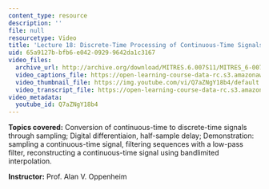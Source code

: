 ```yaml
---
content_type: resource
description: ''
file: null
resourcetype: Video
title: 'Lecture 18: Discrete-Time Processing of Continuous-Time Signals'
uid: 65a9127b-bfb6-e042-0929-9642da1c3167
video_files:
  archive_url: http://archive.org/download/MITRES.6.007S11/MITRES_6-007S11lec18_300k.mp4
  video_captions_file: https://open-learning-course-data-rc.s3.amazonaws.com/res-6-007-signals-and-systems-spring-2011/93e0c6fa2c9154d6a65c9c6493603e41_Q7aZNgY18b4.vtt
  video_thumbnail_file: https://img.youtube.com/vi/Q7aZNgY18b4/default.jpg
  video_transcript_file: https://open-learning-course-data-rc.s3.amazonaws.com/res-6-007-signals-and-systems-spring-2011/4730355239bdc0bad0097e01e7a7d419_Q7aZNgY18b4.pdf
video_metadata:
  youtube_id: Q7aZNgY18b4
---
```


**Topics covered:** Conversion of continuous-time to discrete-time signals through sampling; Digital differentiaion, half-sample delay; Demonstration: sampling a continuous-time signal, filtering sequences with a low-pass filter, reconstructing a continuous-time signal using bandlimited interpolation.

**Instructor:** Prof. Alan V. Oppenheim